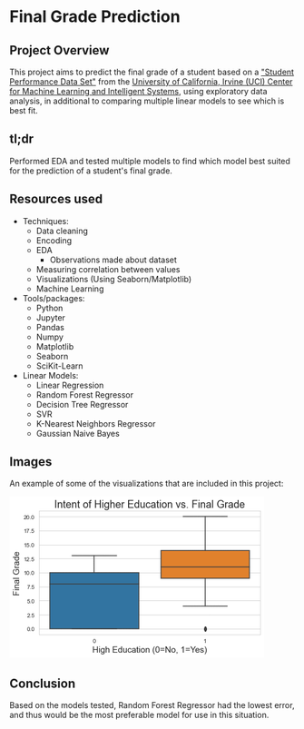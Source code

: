 # Final Grade Prediction

## Project Overview
This project aims to predict the final grade of a student based on a ["Student Performance Data Set"](https://archive.ics.uci.edu/ml/datasets/Student+Performance) from the [University of California, Irvine (UCI) Center for Machine Learning and Intelligent Systems](https://cml.ics.uci.edu/), using exploratory data analysis, in additional to comparing multiple linear models to see which is best fit.
## tl;dr 
Performed EDA and tested multiple models to find which model best suited for the prediction of a student's final grade.
## Resources used
* Techniques:
   * Data cleaning
   * Encoding
   * EDA
      * Observations made about dataset
   * Measuring correlation between values
   * Visualizations (Using Seaborn/Matplotlib)
   * Machine Learning
* Tools/packages:
   * Python
   * Jupyter
   * Pandas
   * Numpy
   * Matplotlib
   * Seaborn
   * SciKit-Learn
* Linear Models:
   * Linear Regression
   * Random Forest Regressor
   * Decision Tree Regressor
   * SVR
   * K-Nearest Neighbors Regressor
   * Gaussian Naive Bayes
## Images
An example of some of the visualizations that are included in this project:

![](https://github.com/k-x-h/FinalGradePrediction/blob/main/images.gif)
## Conclusion
Based on the models tested, Random Forest Regressor had the lowest error, and thus would be the most preferable model for use in this situation.
